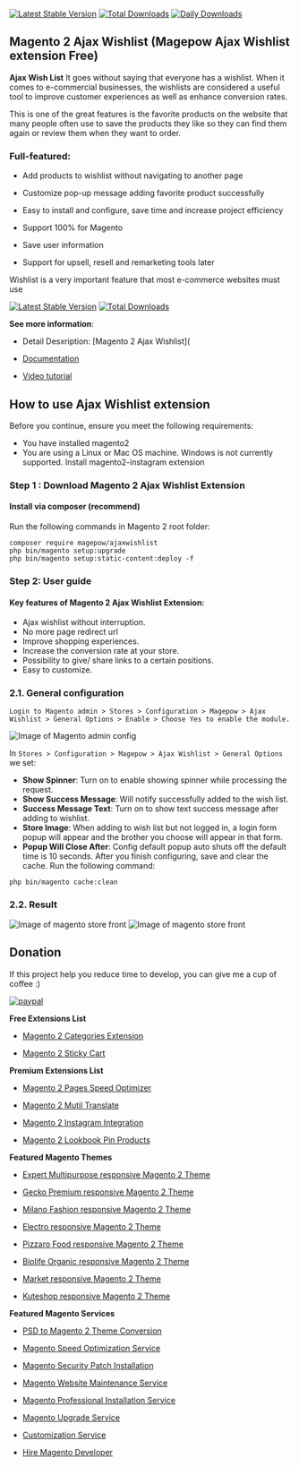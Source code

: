 
[![Latest Stable Version](https://poser.pugx.org/magepow/ajaxwishlist/v/stable)](https://packagist.org/packages/magepow/ajaxwishlist)
[![Total Downloads](https://poser.pugx.org/magepow/ajaxwishlist/downloads)](https://packagist.org/packages/magepow/ajaxwishlist)
[![Daily Downloads](https://poser.pugx.org/magepow/ajaxwishlist/d/daily)](https://packagist.org/packages/magepow/ajaxwishlist)

## Magento 2 Ajax Wishlist (Magepow Ajax Wishlist extension Free)

**Ajax Wish List** It goes without saying that everyone has a wishlist. When it comes to e-commercial businesses, the wishlists are considered a useful tool to improve customer experiences as well as enhance conversion rates.

This is one of the great features is the favorite products on the website that many people often use to save the products they like so they can find them again or review them when they want to order.

### Full-featured: 

- Add products to wishlist without navigating to another page

- Customize pop-up message adding favorite product successfully

- Easy to install and configure, save time and increase project efficiency

- Support 100% for Magento

- Save user information

- Support for upsell, resell and remarketing tools later

Wishlist is a very important feature that most e-commerce websites must use

[![Latest Stable Version](https://poser.pugx.org/magepow/ajaxwishlist/v/stable)](https://packagist.org/packages/magepow/ajaxwishlist)
[![Total Downloads](https://poser.pugx.org/magepow/ajaxwishlist/downloads)](https://packagist.org/packages/magepow/ajaxwishlist)

**See more information**:

- Detail Desxription: [Magento 2 Ajax Wishlist](

- [Documentation](https://docs.alothemes.com/m2/extension/ajaxwishlist/)

- [Video tutorial](https://www.youtube.com/watch?v=gTemvUzrOJg&t=57s)

## How to use Ajax Wishlist extension
Before you continue, ensure you meet the following requirements:

  * You have installed magento2
  * You are using a Linux or Mac OS machine. Windows is not currently supported.
  Install magento2-instagram extension

### Step 1 : Download Magento 2 Ajax Wishlist Extension

 #### Install via composer (recommend)
Run the following commands in Magento 2 root folder:
```
composer require magepow/ajaxwishlist
php bin/magento setup:upgrade
php bin/magento setup:static-content:deploy -f
```

### Step 2: User guide
  #### Key features of Magento 2 Ajax Wishlist Extension:
  * Ajax wishlist without interruption.
  * No more page redirect url
  * Improve shopping experiences.
  * Increase the conversion rate at your store.
  * Possibility to give/ share links to a certain positions.
  * Easy to customize.
  
  ### 2.1. General configuration

  `Login to Magento admin > Stores > Configuration > Magepow > Ajax Wishlist > General Options > Enable > Choose Yes to enable the module.`
  
  ![Image of Magento admin config](https://github.com/magepow/magento-2-ajax-wishlist/blob/master/media/config_wishlist.png)
  
   In `Stores > Configuration > Magepow > Ajax Wishlist > General Options` we set: 
   * **Show Spinner**: Turn on to enable showing spinner while processing the request.
   * **Show Success Message**: Will notify successfully added to the wish list.
   * **Success Message Text**: Turn on to show text success message after adding to wishlist.
   * **Store Image**: When adding to wish list but not logged in, a login form popup will appear and the brother you choose will appear in that form.
   * **Popup Will Close After**: Config default popup auto shuts off the default time is 10 seconds.
   After you finish configuring, save and clear the cache.
   Run the following command:
   
   ```
   php bin/magento cache:clean
   ```
  ### 2.2. Result
   
   ![Image of magento store front](https://github.com/magepow/magento-2-ajax-wishlist/blob/master/media/popup.png)
   ![Image of magento store front](https://github.com/magepow/magento-2-ajax-wishlist/blob/master/media//show_image_form_login.png)

 ## Donation

If this project help you reduce time to develop, you can give me a cup of coffee :) 

[![paypal](https://www.paypalobjects.com/en_US/i/btn/btn_donateCC_LG.gif)](https://www.paypal.com/paypalme/alopay)

      
**Free Extensions List**

* [Magento 2 Categories Extension](https://magepow.com/magento-categories-extension.html)

* [Magento 2 Sticky Cart](https://magepow.com/magento-sticky-cart.html)

**Premium Extensions List**

* [Magento 2 Pages Speed Optimizer](https://magepow.com/magento2-speed-optimizer.html)

* [Magento 2 Mutil Translate](https://magepow.com/magento-multi-translate.html)

* [Magento 2 Instagram Integration](https://magepow.com/magento-2-instagram.html)

* [Magento 2 Lookbook Pin Products](https://magepow.com/lookbook-pin-products.html)

**Featured Magento Themes**

* [Expert Multipurpose responsive Magento 2 Theme](https://1.envato.market/c/1314680/275988/4415?u=https://themeforest.net/item/expert-premium-responsive-magento-2-and-1-support-rtl-magento-2-/21667789)

* [Gecko Premium responsive Magento 2 Theme](https://1.envato.market/c/1314680/275988/4415?u=https://themeforest.net/item/gecko-responsive-magento-2-theme-rtl-supported/24677410)

* [Milano Fashion responsive Magento 2 Theme](https://1.envato.market/c/1314680/275988/4415?u=https://themeforest.net/item/milano-fashion-responsive-magento-1-2-theme/12141971)

* [Electro responsive Magento 2 Theme](https://1.envato.market/c/1314680/275988/4415?u=https://themeforest.net/item/electro-responsive-magento-1-2-theme/17042067)

* [Pizzaro Food responsive Magento 2 Theme](https://1.envato.market/c/1314680/275988/4415?u=https://themeforest.net/item/pizzaro-food-responsive-magento-1-2-theme/19438157)

* [Biolife Organic responsive Magento 2 Theme](https://1.envato.market/c/1314680/275988/4415?u=https://themeforest.net/item/biolife-organic-food-magento-2-theme-rtl-supported/25712510)

* [Market responsive Magento 2 Theme](https://1.envato.market/c/1314680/275988/4415?u=https://themeforest.net/item/market-responsive-magento-2-theme/22997928)

* [Kuteshop responsive Magento 2 Theme](https://1.envato.market/c/1314680/275988/4415?u=https://themeforest.net/item/kuteshop-multipurpose-responsive-magento-1-2-theme/12985435)

**Featured Magento Services**

* [PSD to Magento 2 Theme Conversion](https://magepow.com/psd-to-magento-theme-conversion.html)

* [Magento Speed Optimization Service](https://magepow.com/magento-speed-optimization-service.html)

* [Magento Security Patch Installation](https://magepow.com/magento-security-patch-installation.html)

* [Magento Website Maintenance Service](https://magepow.com/website-maintenance-service.html)

* [Magento Professional Installation Service](https://magepow.com/professional-installation-service.html)

* [Magento Upgrade Service](https://magepow.com/magento-upgrade-service.html)

* [Customization Service](https://magepow.com/customization-service.html)

* [Hire Magento Developer](https://magepow.com/hire-magento-developer.html)
